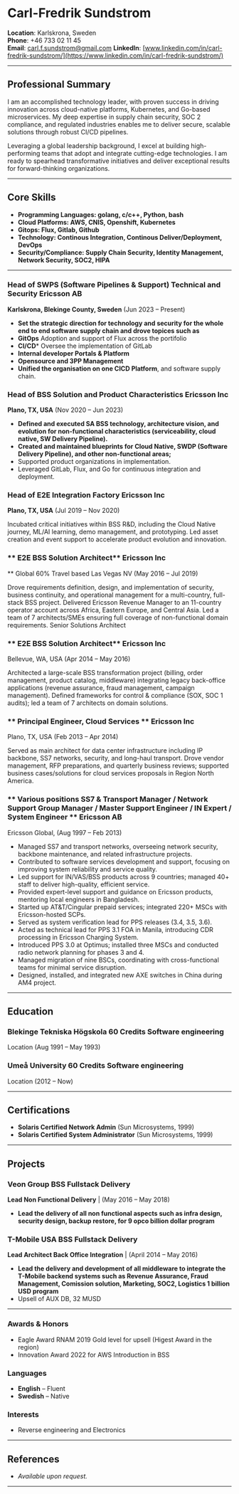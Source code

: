 # Carl-Fredrik Sundstrom

**Location**: Karlskrona, Sweden  
**Phone**: +46 733 02 11 45  
**Email**: carl.f.sundstrom@gmail.com 
**LinkedIn**: [www.linkedin.com/in/carl-fredrik-sundstrom/](https://www.linkedin.com/in/carl-fredrik-sundstrom/)  

---

## Professional Summary


I am an accomplished technology leader, with proven success in driving innovation across cloud-native platforms, Kubernetes, and Go-based microservices. My deep expertise in supply chain security, SOC 2 compliance, and regulated industries enables me to deliver secure, scalable solutions through robust CI/CD pipelines. 

Leveraging a global leadership background, I excel at building high-performing teams that adopt and integrate cutting-edge technologies. I am ready to spearhead transformative initiatives and deliver exceptional results for forward-thinking organizations.


---

## Core Skills

- **Programming Languages: golang, c/c++, Python, bash**
- **Cloud Platforms: AWS, CNIS, Openshift, Kubernetes**
- **Gitops: Flux, Gitlab, Github**
- **Technology: Continous Integration, Continous Deliver/Deployment, DevOps**
- **Security/Compliance: Supply Chain Security, Identity Management, Network Security, SOC2, HIPA**
---

### **Head of SWPS (Software Pipelines & Support) Technical and Security** Ericsson AB
**Karlskrona, Blekinge County, Sweden** (Jun 2023 – Present)

- **Set the strategic direction for technology and security for the whole end to end software supply chain and drove topices such as**
- **GitOps** Adoption and support of Flux across the portifolio
- **CI/CD*** Oversee the implementation of GitLab
- **Internal developer Portals & Platform**
- **Opensource and 3PP Management**
- **Unified the organisation on one CICD Platform**, and software supply chain.

### **Head of BSS Solution and Product Characteristics** Ericsson Inc
**Plano, TX, USA**  (Nov 2020 – Jun 2023)

- **Defined and executed SA BSS technology, architecture vision, and evolution for non-functional characteristics (serviceability, cloud native, SW Delivery Pipeline).**
- **Created and maintained blueprints for Cloud Native, SWDP (Software Delivery Pipeline), and other non-functional areas;**
- Supported product organizations in implementation.
- Leveraged GitLab, Flux, and Go for continuous integration and deployment.

### **Head of E2E Integration Factory** Ericsson Inc
**Plano, TX, USA**  (Jul 2019 – Nov 2020)

Incubated critical initiatives within BSS R&D, including the Cloud Native journey, ML/AI learning, demo management, and prototyping.
Led asset creation and event support to accelerate product evolution and innovation.


### ** E2E BSS Solution Architect** Ericsson Inc
** Global 60% Travel based Las Vegas NV (May 2016 – Jul 2019)

Drove requirements definition, design, and implementation of security, business continuity, and operational management for a multi-country, full-stack BSS project.
Delivered Ericsson Revenue Manager to an 11-country operator account across Africa, Eastern Europe, and Central Asia.
Led a team of 7 architects/SMEs ensuring full coverage of non-functional domain requirements.
Senior Solutions Architect

### ** E2E BSS Solution Architect** Ericsson Inc
Bellevue, WA, USA (Apr 2014 – May 2016)

Architected a large-scale BSS transformation project (billing, order management, product catalog, middleware) integrating legacy back-office applications (revenue assurance, fraud management, campaign management).
Defined frameworks for control & compliance (SOX, SOC 1 audits); led a team of 7 architects on domain solutions.

### ** Principal Engineer, Cloud Services ** Ericsson Inc 
Plano, TX, USA (Feb 2013 – Apr 2014)

Served as main architect for data center infrastructure including IP backbone, SS7 networks, security, and long-haul transport.
Drove vendor management, RFP preparations, and quarterly business reviews; supported business cases/solutions for cloud services proposals in Region North America.


### ** Various positions SS7 & Transport Manager / Network Support Group Manager / Master Support Engineer / IN Expert / System Engineer  ** Ericsson AB
Ericsson Global, (Aug 1997 – Feb 2013)

- Managed SS7 and transport networks, overseeing network security, backbone maintenance, and related infrastructure projects.
- Contributed to software services development and support, focusing on improving system reliability and service quality.
- Led support for IN/VAS/BSS products across 9 countries; managed 40+ staff to deliver high-quality, efficient service.
- Provided expert-level support and guidance on Ericsson products, mentoring local engineers in Bangladesh.
- Started up AT&T/Cingular prepaid services; integrated 220+ MSCs with Ericsson-hosted SCPs.
- Served as system verification lead for PPS releases (3.4, 3.5, 3.6).
- Acted as technical lead for PPS 3.1 FOA in Manila, introducing CDR processing in Ericsson Charging System.
- Introduced PPS 3.0 at Optimus; installed three MSCs and conducted radio network planning for phases 3 and 4.
- Managed migration of nine BSCs, coordinating with cross-functional teams for minimal service disruption.
- Designed, installed, and integrated new AXE switches in China during AM4 project.


---

## Education

### **Blekinge Tekniska Högskola 60 Credits Software engineering**  
Location (Aug 1991 – May 1993)

### **Umeå University 60 Credits Software engineering**  
Location (2012 – Now)


---

## Certifications

- **Solaris Certified Network Admin** (Sun Microsystems, 1999)
- **Solaris Certified System Administrator** (Sun Microsystems, 1999)

---

## Projects

### **Veon Group BSS Fullstack Delivery**  
**Lead Non Functional Delivery**  | (May 2016 – May 2018)

- **Lead the delivery of all non functional aspects such as infra design, security design, backup restore, for 9 opco billion dollar program**

### **T-Mobile USA BSS Fullstack Delivery**  
**Lead Architect Back Office Integration**  | (April 2014 – May 2016)

- **Lead the delivery and development of all middleware to integrate the T-Mobile backend systems such as Revenue Assurance, Fraud Management, Comission solution, Marketing, SOC2, Logistics 1 billion USD program**
- Upsell of AUX DB, 32 MUSD 


---

### Awards & Honors
- Eagle Award RNAM 2019 Gold level for upsell (Higest Award in the region)
- Innovation Award 2022 for AWS Introduction in BSS

### Languages
- **English** – Fluent
- **Swedish** – Native

### Interests
- Reverse engineering and Electronics 

---

## References

- *Available upon request.*  

---

